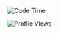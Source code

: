 <!--START_SECTION:waka-->
![Code Time](http://img.shields.io/badge/Code%20Time-3%2C318%20hrs%2057%20mins-blue)

![Profile Views](http://img.shields.io/badge/Profile%20Views-0-blue)


<!--END_SECTION:waka-->
